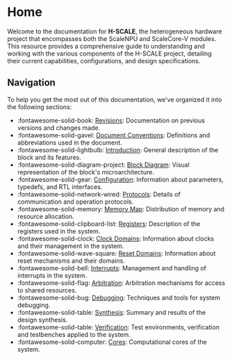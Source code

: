 # Home

Welcome to the documentation for **H-SCALE**, the heterogeneous hardware project that encompasses both the ScaleNPU and ScaleCore-V modules. This resource provides a comprehensive guide to understanding and working with the various components of the H-SCALE project, detailing their current capabilities, configurations, and design specifications.

## Navigation

To help you get the most out of this documentation, we've organized it into the following sections:

<div class="grid cards" markdown>

- :fontawesome-solid-book: [Revisions](block/revisions.md): Documentation on previous versions and changes made.
- :fontawesome-solid-gavel: [Document Conventions](block/conventions.md): Definitions and abbreviations used in the document.
- :fontawesome-solid-lightbulb: [Introduction](block/introduction.md): General description of the block and its features.
- :fontawesome-solid-diagram-project: [Block Diagram](block/diagram.md): Visual representation of the block's microarchitecture.
- :fontawesome-solid-gear: [Configuration](block/configuration.md): Information about parameters, typedefs, and RTL interfaces.
- :fontawesome-solid-network-wired: [Protocols](block/protocols.md): Details of communication and operation protocols.
- :fontawesome-solid-memory: [Memory Map](block/memory.md): Distribution of memory and resource allocation.
- :fontawesome-solid-clipboard-list: [Registers](block/registers.md): Description of the registers used in the system.
- :fontawesome-solid-clock: [Clock Domains](block/clocks.md): Information about clocks and their management in the system.
- :fontawesome-solid-wave-square: [Reset Domains](block/resets.md): Information about reset mechanisms and their domains.
- :fontawesome-solid-bell: [Interrupts](block/interrupts.md): Management and handling of interrupts in the system.
- :fontawesome-solid-flag: [Arbitration](block/arbitration.md): Arbitration mechanisms for access to shared resources.
- :fontawesome-solid-bug: [Debugging](block/debugging.md): Techniques and tools for system debugging.
- :fontawesome-solid-table: [Synthesis](block/synthesis.md): Summary and results of the design synthesis.
- :fontawesome-solid-table: [Verification](block/verification.md): Test environments, verification and testbenches applied to the system.
- :fontawesome-solid-computer: [Cores](block/cores.md): Computational cores of the system.

</div>

